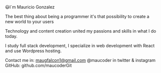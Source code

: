 😃I´m Mauricio Gonzalez

The best thing about being a programmer it's that possibility to create a new world to your users

Technology and content creation united my passions and skills in what I do today.

I study full stack development, I specialize in web development with React and use Wordpress hosting.

Contact me in: maugfalcon1@gmail.com
@maucoder in twitter & instagram
GitHub: github.com/maucoderGit
<!---
maucoderGit/maucoderGit is a ✨ special ✨ repository because its `README.md` (this file) appears on your GitHub profile.
You can click the Preview link to take a look at your changes.
--->

